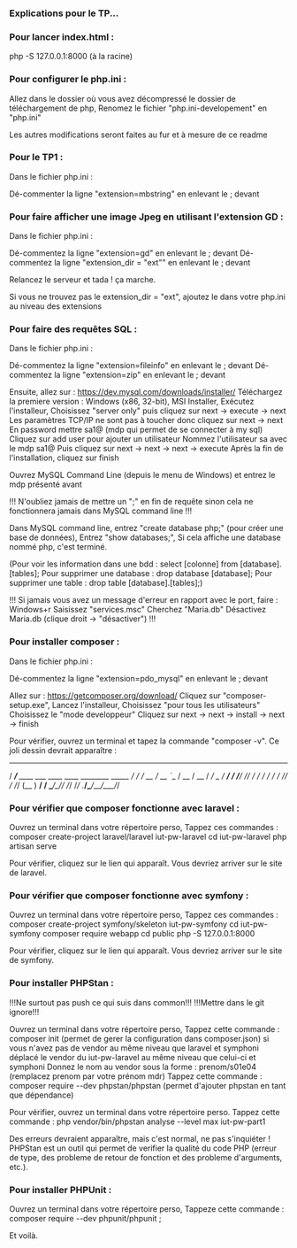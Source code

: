 ### Explications pour le TP...

### Pour lancer index.html :

php -S 127.0.0.1:8000
(à la racine)

### Pour configurer le php.ini :

Allez dans le dossier où vous avez décompressé le dossier de téléchargement de php,
Renomez le fichier "php.ini-developement" en "php.ini"

Les autres modifications seront faites au fur et à mesure de ce readme

### Pour le TP1 : 

Dans le fichier php.ini :

Dé-commenter la ligne "extension=mbstring" en enlevant le ; devant

### Pour faire afficher une image Jpeg en utilisant l'extension GD :

Dans le fichier php.ini :

Dé-commentez la ligne "extension=gd" en enlevant le ; devant
Dé-commentez la ligne "extension_dir = "ext"" en enlevant le ; devant

Relancez le serveur et tada ! ça marche.

Si vous ne trouvez pas le extension_dir = "ext", ajoutez le dans votre php.ini au niveau des extensions

### Pour faire des requêtes SQL :

Dans le fichier php.ini :

Dé-commentez la ligne "extension=fileinfo" en enlevant le ; devant
Dé-commentez la ligne "extension=zip" en enlevant le ; devant

Ensuite, allez sur : https://dev.mysql.com/downloads/installer/ 
Téléchargez la premiere version : Windows (x86, 32-bit), MSI Installer,
Exécutez l'installeur,
Choisissez "server only" puis cliquez sur next -> execute -> next
Les paramètres TCP/IP ne sont pas à toucher donc cliquez sur next -> next
En password mettre sa1@ (mdp qui permet de se connecter à my sql)
Cliquez sur add user pour ajouter un utilisateur 
Nommez l'utilisateur sa avec le mdp sa1@
Puis cliquez sur next -> next -> next -> execute
Après la fin de l'installation, cliquez sur finish

Ouvrez MySQL Command Line (depuis le menu de Windows) et entrez le mdp présenté avant

!!! N'oubliez jamais de mettre un ";" en fin de requête sinon cela ne fonctionnera jamais dans MySQL command line !!!

Dans MySQL command line, entrez "create database php;" (pour créer une base de données),
Entrez "show databases;",
Si cela affiche une database nommé php, c'est terminé.

(Pour voir les information dans une bdd : select [colonne] from [database].[tables];
Pour supprimer une database : drop database [database];
Pour supprimer une table : drop table [database].[tables];)

!!! Si jamais vous avez un message d'erreur en rapport avec le port, faire :
Windows+r 
Saisissez "services.msc" 
Cherchez "Maria.db" 
Désactivez Maria.db (clique droit -> "désactiver") !!!


### Pour installer composer :

Dans le fichier php.ini :

Dé-commentez la ligne "extension=pdo_mysql" en enlevant le ; devant

Allez sur : https://getcomposer.org/download/
Cliquez sur "composer-setup.exe",
Lancez l'installeur,
Choisissez "pour tous les utilisateurs"
Choisissez le "mode developpeur" 
Cliquez sur next -> next -> install -> next -> finish

Pour vérifier, ouvrez un terminal et tapez la commande "composer -v".
Ce joli dessin devrait apparaître :
   ______
  / ____/___  ____ ___  ____  ____  ________  _____
 / /   / __ \/ __ `__ \/ __ \/ __ \/ ___/ _ \/ ___/
/ /___/ /_/ / / / / / / /_/ / /_/ (__  )  __/ /
\____/\____/_/ /_/ /_/ .___/\____/____/\___/_/


### Pour vérifier que composer fonctionne avec laravel :

Ouvrez un terminal dans votre répertoire perso,
Tappez ces commandes : 
    composer create-project laravel/laravel iut-pw-laravel
    cd iut-pw-laravel
    php artisan serve

Pour vérifier, cliquez sur le lien qui apparaît. Vous devriez arriver sur le site de laravel.

### Pour vérifier que composer fonctionne avec symfony : 

Ouvrez un terminal dans votre répertoire perso,
Tappez ces commandes : 
    composer create-project symfony/skeleton iut-pw-symfony
	cd iut-pw-symfony
	composer require webapp
    cd public
    php -S 127.0.0.1:8000

Pour vérifier, cliquez sur le lien qui apparaît. Vous devriez arriver sur le site de symfony.

### Pour installer PHPStan :

!!!Ne surtout pas push ce qui suis dans common!!! 
!!!Mettre dans le git ignore!!!

Ouvrez un terminal dans votre répertoire perso,
Tappez cette commande : 
    composer init (permet de gerer la configuration dans composer.json)
    si vous n'avez pas de vendor au même niveau que laravel et symphoni 
    déplacé le vendor du iut-pw-laravel au même niveau que celui-ci et symphoni
Donnez le nom au vendor sous la forme : prenom/s01e04 (remplacez prenom par votre prénom mdr)
Tappez cette commande : 
    composer require --dev phpstan/phpstan (permet d'ajouter phpstan en tant que dépendance)

Pour vérifier, ouvrez un terminal dans votre répertoire perso.
Tappez cette commande :
    php vendor/bin/phpstan analyse --level max iut-pw-part1
				
Des erreurs devraient apparaître, mais c'est normal, ne pas s'inquiéter !
PHPStan est un outil qui permet de verifier la qualité du code PHP (erreur de type, des probleme de retour de fonction et des probleme d'arguments, etc.).


### Pour installer PHPUnit :


Ouvrez un terminal dans votre répertoire perso,
Tappeze cette commande :
    composer require --dev phpunit/phpunit ;

Et voilà.


